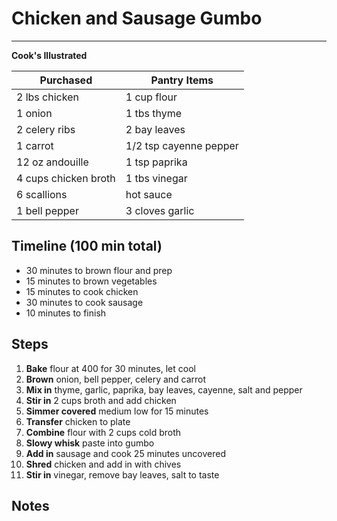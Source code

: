 # Chicken and Sausage Gumbo
---
**Cook's Illustrated**

Purchased         | Pantry Items
-----------       | ------------
2 lbs chicken     | 1 cup flour
1 onion           | 1 tbs thyme
2 celery ribs     | 2 bay leaves
1 carrot          | 1/2 tsp  cayenne pepper
12 oz andouille   | 1 tsp paprika
4 cups chicken broth | 1 tbs vinegar
6 scallions       | hot sauce
1 bell pepper     | 3 cloves garlic


## Timeline (100 min total)
* 30 minutes to brown flour and prep
* 15 minutes to brown vegetables
* 15 minutes to cook chicken
* 30 minutes to cook sausage
* 10 minutes to finish


## Steps

1. **Bake** flour at 400 for 30 minutes, let cool
2. **Brown** onion, bell pepper, celery and carrot
3. **Mix in** thyme, garlic, paprika, bay leaves, cayenne, salt and pepper
4. **Stir in** 2 cups broth and add chicken
5. **Simmer covered** medium low for 15 minutes
6. **Transfer** chicken to plate
7. **Combine** flour with 2 cups cold broth
8. **Slowy whisk** paste into gumbo
9. **Add in** sausage and cook 25 minutes uncovered
10. **Shred** chicken and add in with chives
11. **Stir in** vinegar, remove bay leaves, salt to taste


## Notes
